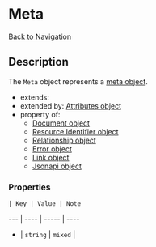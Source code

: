 # Meta
[Back to Navigation](README.md)

## Description

The `Meta` object represents a [meta object](http://jsonapi.org/format/#document-meta).

- extends:
- extended by: [Attributes object](objects-attributes.md)
- property of:
  - [Document object](objects-document.md)
  - [Resource Identifier object](objects-resource-identifier.md)
  - [Relationship object](objects-relationship.md)
  - [Error object](objects-error.md)
  - [Link object](objects-link.md)
  - [Jsonapi object](objects-jsonapi.md)

### Properties

    | Key | Value | Note
--- | ---- | ----- | ----
* | `string` | `mixed` |
